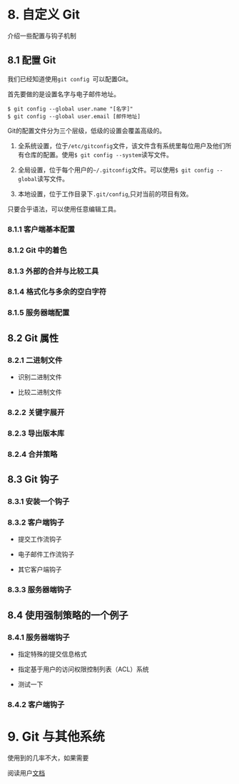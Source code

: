 # 8. 自定义 Git

介绍一些配置与钩子机制

## 8.1 配置 Git

我们已经知道使用`git config `可以配置Git。

首先要做的是设置名字与电子邮件地址。

	$ git config --global user.name "[名字]"
	$ git config --global user.email [邮件地址]

Git的配置文件分为三个层级，低级的设置会覆盖高级的。

1. 全系统设置，位于`/etc/gitconfig`文件，该文件含有系统里每位用户及他们所有仓库的配置。使用`$ git config --system`读写文件。

2. 全局设置，位于每个用户的`~/.gitconfig`文件。可以使用`$ git config --global`读写文件。

3. 本地设置，位于工作目录下`.git/config`,只对当前的项目有效。

只要合乎语法，可以使用任意编辑工具。

### 8.1.1 客户端基本配置

### 8.1.2 Git 中的着色

### 8.1.3 外部的合并与比较工具

### 8.1.4 格式化与多余的空白字符

### 8.1.5 服务器端配置

## 8.2 Git 属性

### 8.2.1 二进制文件

* 识别二进制文件

* 比较二进制文件

### 8.2.2 关键字展开

### 8.2.3 导出版本库

### 8.2.4 合并策略

## 8.3 Git 钩子

### 8.3.1 安装一个钩子

### 8.3.2 客户端钩子

* 提交工作流钩子

* 电子邮件工作流钩子

* 其它客户端钩子

### 8.3.3 服务器端钩子

## 8.4 使用强制策略的一个例子

### 8.4.1 服务器端钩子

* 指定特殊的提交信息格式

* 指定基于用户的访问权限控制列表（ACL）系统

* 测试一下

### 8.4.2 客户端钩子

# 9. Git 与其他系统

使用到的几率不大，如果需要

阅读用户[文档](https://git-scm.com/book/zh/v2/Git-%E4%B8%8E%E5%85%B6%E4%BB%96%E7%B3%BB%E7%BB%9F-%E4%BD%9C%E4%B8%BA%E5%AE%A2%E6%88%B7%E7%AB%AF%E7%9A%84-Git)